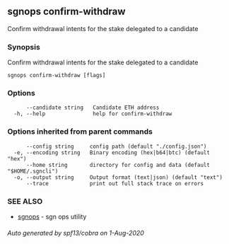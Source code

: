 ## sgnops confirm-withdraw

Confirm withdrawal intents for the stake delegated to a candidate

### Synopsis

Confirm withdrawal intents for the stake delegated to a candidate

```
sgnops confirm-withdraw [flags]
```

### Options

```
      --candidate string   Candidate ETH address
  -h, --help               help for confirm-withdraw
```

### Options inherited from parent commands

```
      --config string     config path (default "./config.json")
  -e, --encoding string   Binary encoding (hex|b64|btc) (default "hex")
      --home string       directory for config and data (default "$HOME/.sgncli")
  -o, --output string     Output format (text|json) (default "text")
      --trace             print out full stack trace on errors
```

### SEE ALSO

* [sgnops](sgnops.md)	 - sgn ops utility

###### Auto generated by spf13/cobra on 1-Aug-2020
